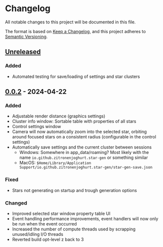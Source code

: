 # Changelog

All notable changes to this project will be documented in this file.

The format is based on [Keep a Changelog](https://keepachangelog.com/en/1.1.0/),
and this project adheres to [Semantic Versioning](https://semver.org/spec/v2.0.0.html).

## [Unreleased]

### Added

- Automated testing for save/loading of settings and star clusters

## [0.0.2] - 2024-04-22

### Added

- Adjustable render distance (graphics settings)
- Cluster info window: Sortable table with properties of all stars
- Control settings window
- Camera will now automatically zoom into the selected star, orbiting around focused stars on a consistent radius
  (configurable in the control settings)
- Automatically save settings and the current cluster between sessions
    - Windows: Somewhere in app_data/roaming? Most likely with the name `io.github.zitronenjoghurt.star-gen` or
      something similar
    - MacOS: `$Home/Library/Application Support/io.github.zitronenjoghurt.star-gen/star-gen-save.json`

### Fixed

- Stars not generating on startup and trough generation options

### Changed

- Improved selected star window property table UI
- Event handling performance improvements, event handlers will now only be run when the event occurred
- Increased the number of compute threads used by scrapping unused/idling I/O threads
- Reverted build opt-level z back to 3

[unreleased]: https://github.com/Zitronenjoghurt/star-gen/compare/v0.0.2...develop

[0.0.2]: https://github.com/Zitronenjoghurt/star-gen/compare/v0.0.1...v0.0.2